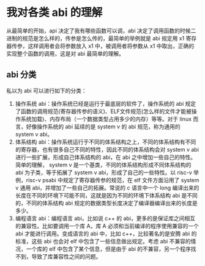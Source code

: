 # 我对各类 abi 的理解

从最简单的开始，api 决定了我有哪些函数可以调，abi 决定了调用函数的时候二进制的规范是怎么样的，传参是怎么传的，最简单的举例就是 abi 规定用 x1 寄存器传参，这样调用者会将参数放入 x1 中，被调用者将参数从 x1 中取出，正确的实现整个函数的调用，这是对 abi 最简单的理解。

## abi 分类

私以为 abi 可以进行如下的分类：

1. 操作系统 abi：操作系统已经是运行于最底层的软件了，操作系统的 abi 规定了函数的调用规范(寄存器传参的语义)、ELF文件规范(怎么样的文件才能被操作系统加载)、内存布局（一个数据类型占用多少的内存）等等。对于 linux 而言，好像操作系统的 abi 延续的是 system v 的 abi 规范，称为通用的 system v abi。
2. 体系结构 abi：操作系统运行于不同的体系结构之上，不同的体系结构有不同的寄存器，也有很多自己不同的特性，因此不同的体系结构会对 system v abi 进行一些扩展，形成自己体系结构的 abi，在 abi 之中增加一些自己的特性。简单的理解， system v 是一个基类，不同的体系结构形成不同体系结构的 abi 为子类，等于拓展了 system v abi，形成了自己的一些特性。以 risc-v 举例，risc-v psabi 中规定了寄存器传参的规范，在 elf 文件方面沿用了 system v 通用 abi，并增加了一些自己的拓展。常说的 c 语言中一个 long 编译出来的长度在不同的环境下可能不同，这就是因为不同的环境下体系结构 abi 是不同的，不同的体系结构 abi 规定的数据类型长度决定了编译器编译出来的长度是多少。
3. 编程语言 abi：编程语言 abi，比如说 c++ 的 abi，更多的是保证库之间相互的兼容性。比如要调用一个库 A，库 A 必须和当前编译的程序使用兼容的一个 abi 才能进行调用。变成语言的 abi 中，比如 c++，比较著名的是安腾 abi 的标准，这些 abi 也会对 elf 中包含了一些信息做出规定。考虑 abi 不兼容的情况，一个库的 elf 中包含了某个信息，但是由于 abi 的不兼容，另一个程序找不到，导致了库兼容性之间的问题。
